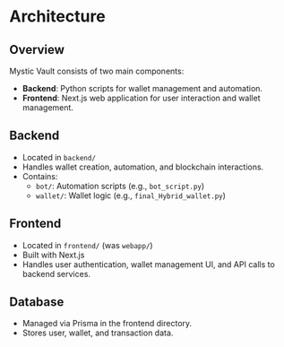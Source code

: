 # Architecture

## Overview
Mystic Vault consists of two main components:

- **Backend**: Python scripts for wallet management and automation.
- **Frontend**: Next.js web application for user interaction and wallet management.

## Backend
- Located in `backend/`
- Handles wallet creation, automation, and blockchain interactions.
- Contains:
  - `bot/`: Automation scripts (e.g., `bot_script.py`)
  - `wallet/`: Wallet logic (e.g., `final_Hybrid_wallet.py`)

## Frontend
- Located in `frontend/` (was `webapp/`)
- Built with Next.js
- Handles user authentication, wallet management UI, and API calls to backend services.

## Database
- Managed via Prisma in the frontend directory.
- Stores user, wallet, and transaction data. 